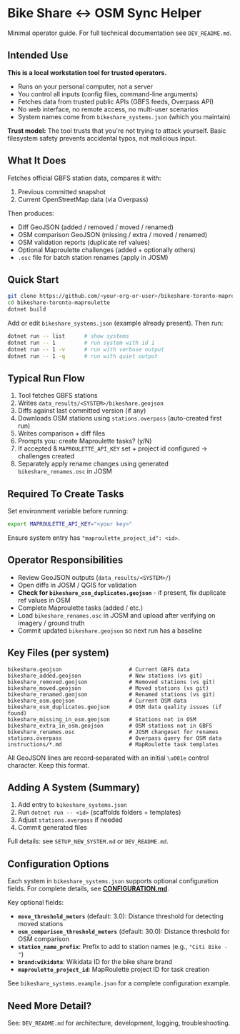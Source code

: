 # Bike Share ↔ OSM Sync Helper

Minimal operator guide. For full technical documentation see `DEV_README.md`.

## Intended Use

**This is a local workstation tool for trusted operators.**

- Runs on your personal computer, not a server
- You control all inputs (config files, command-line arguments)
- Fetches data from trusted public APIs (GBFS feeds, Overpass API)
- No web interface, no remote access, no multi-user scenarios
- System names come from `bikeshare_systems.json` (which you maintain)

**Trust model:** The tool trusts that you're not trying to attack yourself. Basic filesystem safety prevents accidental typos, not malicious input.

## What It Does
Fetches official GBFS station data, compares it with:
1. Previous committed snapshot
2. Current OpenStreetMap data (via Overpass)

Then produces:
- Diff GeoJSON (added / removed / moved / renamed)
- OSM comparison GeoJSON (missing / extra / moved / renamed)
- OSM validation reports (duplicate ref values)
- Optional Maproulette challenges (added + optionally others)
- `.osc` file for batch station renames (apply in JOSM)

## Quick Start
```bash
git clone https://github.com/<your-org-or-user>/bikeshare-toronto-maproulette.git
cd bikeshare-toronto-maproulette
dotnet build
```
Add or edit `bikeshare_systems.json` (example already present). Then run:
```bash
dotnet run -- list      # show systems
dotnet run -- 1         # run system with id 1
dotnet run -- 1 -v      # run with verbose output
dotnet run -- 1 -q      # run with quiet output
```

## Typical Run Flow
1. Tool fetches GBFS stations
2. Writes `data_results/<SYSTEM>/bikeshare.geojson`
3. Diffs against last committed version (if any)
4. Downloads OSM stations using `stations.overpass` (auto-created first run)
5. Writes comparison + diff files
6. Prompts you: create Maproulette tasks? (y/N)
7. If accepted & `MAPROULETTE_API_KEY` set + project id configured → challenges created
8. Separately apply rename changes using generated `bikeshare_renames.osc` in JOSM

## Required To Create Tasks
Set environment variable before running:
```bash
export MAPROULETTE_API_KEY="<your key>"
```
Ensure system entry has `"maproulette_project_id": <id>`.

## Operator Responsibilities
- Review GeoJSON outputs (`data_results/<SYSTEM>/`)
- Open diffs in JOSM / QGIS for validation
- **Check for `bikeshare_osm_duplicates.geojson`** - if present, fix duplicate ref values in OSM
- Complete Maproulette tasks (added / etc.)
- Load `bikeshare_renames.osc` in JOSM and upload after verifying on imagery / ground truth
- Commit updated `bikeshare.geojson` so next run has a baseline

## Key Files (per system)
```
bikeshare.geojson                     # Current GBFS data
bikeshare_added.geojson               # New stations (vs git)
bikeshare_removed.geojson             # Removed stations (vs git)
bikeshare_moved.geojson               # Moved stations (vs git)
bikeshare_renamed.geojson             # Renamed stations (vs git)
bikeshare_osm.geojson                 # Current OSM data
bikeshare_osm_duplicates.geojson      # OSM data quality issues (if found)
bikeshare_missing_in_osm.geojson      # Stations not in OSM
bikeshare_extra_in_osm.geojson        # OSM stations not in GBFS
bikeshare_renames.osc                 # JOSM changeset for renames
stations.overpass                     # Overpass query for OSM data
instructions/*.md                     # MapRoulette task templates
```
All GeoJSON lines are record‑separated with an initial `\u001e` control character. Keep this format.

## Adding A System (Summary)
1. Add entry to `bikeshare_systems.json`
2. Run `dotnet run -- <id>` (scaffolds folders + templates)
3. Adjust `stations.overpass` if needed
4. Commit generated files

Full details: see `SETUP_NEW_SYSTEM.md` or `DEV_README.md`.

## Configuration Options

Each system in `bikeshare_systems.json` supports optional configuration fields. For complete details, see **[CONFIGURATION.md](CONFIGURATION.md)**.

Key optional fields:
- **`move_threshold_meters`** (default: 3.0): Distance threshold for detecting moved stations
- **`osm_comparison_threshold_meters`** (default: 30.0): Distance threshold for OSM comparison
- **`station_name_prefix`**: Prefix to add to station names (e.g., `"Citi Bike - "`)
- **`brand:wikidata`**: Wikidata ID for the bike share brand
- **`maproulette_project_id`**: MapRoulette project ID for task creation

See `bikeshare_systems.example.json` for a complete configuration example.

## Need More Detail?
See: `DEV_README.md` for architecture, development, logging, troubleshooting.